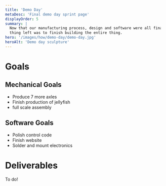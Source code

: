 ```yaml
---
title: 'Demo Day'
metaDesc: 'Final demo day sprint page'
displayOrder: 5
summary: |
  Now that our manufacturing process, design and software were all finalized, the only
  thing left was to finish building the entire thing.
hero: '/images/how/demo-day/demo-day.jpg'
heroAlt: 'Demo day sculpture'
---
```

# Goals

## Mechanical Goals

- Produce 7 more axles
- Finish production of jellyfish
- full scale assembly

## Software Goals

- Polish control code
- Finish website
- Solder and mount electronics

# Deliverables

To do!
